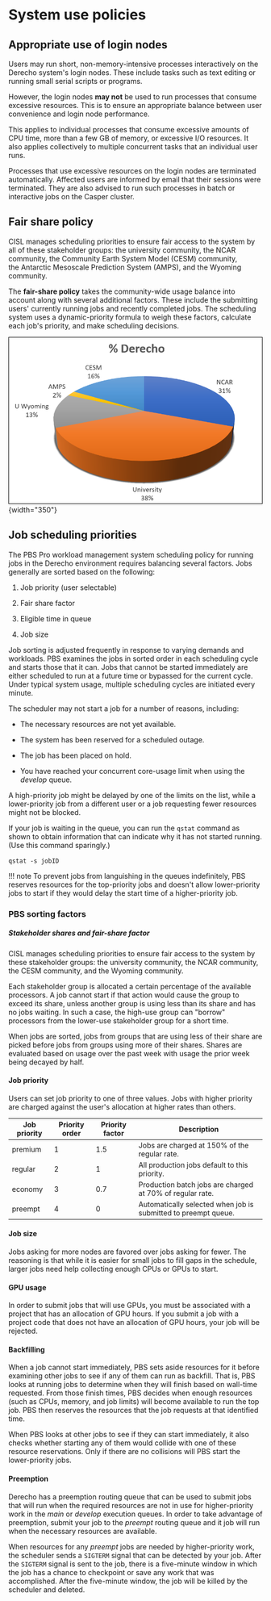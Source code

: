 # System use policies

## Appropriate use of login nodes
Users may run short, non-memory-intensive processes interactively on the
Derecho system's login nodes. These include tasks such as text editing
or running small serial scripts or programs.

However, the login nodes **may not** be used to run processes that
consume excessive resources. This is to ensure an appropriate balance
between user convenience and login node performance.

This applies to individual processes that consume excessive amounts of
CPU time, more than a few GB of memory, or excessive I/O resources. It
also applies collectively to multiple concurrent tasks that an
individual user runs.

Processes that use excessive resources on the login nodes are terminated
automatically. Affected users are informed by email that their sessions
were terminated. They are also advised to run such processes in batch or
interactive jobs on the Casper cluster.

## Fair share policy

CISL manages scheduling priorities to ensure fair access to the system
by all of these stakeholder groups: the university community, the NCAR
community, the Community Earth System Model (CESM) community,
the Antarctic Mesoscale Prediction System (AMPS), and the Wyoming
community.

The **fair-share policy** takes the community-wide usage balance into
account along with several additional factors. These include the
submitting users' currently running jobs and recently completed jobs.
The scheduling system uses a dynamic-priority formula to weigh these
factors, calculate each job's priority, and make scheduling decisions.

![](system-usage-policies/media/image1.png){width="350"}

## Job scheduling priorities

The PBS Pro workload management system scheduling policy for running
jobs in the Derecho environment requires balancing several factors. Jobs
generally are sorted based on the following:

1.  Job priority (user selectable)

2.  Fair share factor

3.  Eligible time in queue

4.  Job size

Job sorting is adjusted frequently in response to varying demands and
workloads. PBS examines the jobs in sorted order in each scheduling
cycle and starts those that it can. Jobs that cannot be started
immediately are either scheduled to run at a future time or bypassed for
the current cycle. Under typical system usage, multiple scheduling
cycles are initiated every minute.

The scheduler may not start a job for a number of reasons, including:

- The necessary resources are not yet available.

- The system has been reserved for a scheduled outage.

- The job has been placed on hold.

- You have reached your concurrent core-usage limit when using the
  *develop* queue.

A high-priority job might be delayed by one of the limits on the list,
while a lower-priority job from a different user or a job requesting
fewer resources might not be blocked.

If your job is waiting in the queue, you can run the `qstat` command
as shown to obtain information that can indicate why it has not started
running. (Use this command sparingly.)
```pre
qstat -s jobID
```
!!! note
    To prevent jobs from languishing in the queues indefinitely,
    PBS reserves resources for the top-priority jobs and doesn't allow
    lower-priority jobs to start if they would delay the start time of a
    higher-priority job.

### PBS sorting factors

##### Stakeholder shares and fair-share factor

CISL manages scheduling priorities to ensure fair access to the system
by these stakeholder groups: the university community, the NCAR
community, the CESM community, and the Wyoming community.

Each stakeholder group is allocated a certain percentage of the
available processors. A job cannot start if that action would cause the
group to exceed its share, unless another group is using less than its
share and has no jobs waiting. In such a case, the high-use group can
"borrow" processors from the lower-use stakeholder group for a short
time.

When jobs are sorted, jobs from groups that are using less of their
share are picked before jobs from groups using more of their shares.
Shares are evaluated based on usage over the past week with usage the
prior week being decayed by half.

#### Job priority

Users can set job priority to one of three values. Jobs with higher
priority are charged against the user's allocation at higher rates than
others.

| **Job priority** | **Priority order** | **Priority factor** | **Description**                                                |
|------------------|--------------------|---------------------|----------------------------------------------------------------|
| premium          | 1                  | 1.5                 | Jobs are charged at 150% of the regular rate.                  |
| regular          | 2                  | 1                   | All production jobs default to this priority.                  |
| economy          | 3                  | 0.7                 | Production batch jobs are charged at 70% of regular rate.      |
| preempt          | 4                  | 0                   | Automatically selected when job is submitted to preempt queue. |

#### Job size

Jobs asking for more nodes are favored over jobs asking for fewer. The
reasoning is that while it is easier for small jobs to fill gaps in the
schedule, larger jobs need help collecting enough CPUs or GPUs to start.

#### GPU usage

In order to submit jobs that will use GPUs, you must be associated with
a project that has an allocation of GPU hours. If you submit a job with
a project code that does not have an allocation of GPU hours, your job
will be rejected.

#### Backfilling

When a job cannot start immediately, PBS sets aside resources for it
before examining other jobs to see if any of them can run as backfill.
That is, PBS looks at running jobs to determine when they will finish
based on wall-time requested. From those finish times, PBS decides when
enough resources (such as CPUs, memory, and job limits) will become
available to run the top job. PBS then reserves the resources that the
job requests at that identified time.

When PBS looks at other jobs to see if they can start immediately, it
also checks whether starting any of them would collide with one of these
resource reservations. Only if there are no collisions will PBS start
the lower-priority jobs.

#### Preemption

Derecho has a preemption routing queue that can be used to submit jobs
that will run when the required resources are not in use for
higher-priority work in the *main* or *develop* execution queues. In
order to take advantage of preemption, submit your job to the *preempt*
routing queue and it job will run when the necessary resources are
available.

When resources for any *preempt* jobs are needed by higher-priority
work, the scheduler sends a `SIGTERM` signal that can be detected by your
job. After the `SIGTERM` signal is sent to the job, there is a five-minute
window in which the job has a chance to checkpoint or save any work that
was accomplished. After the five-minute window, the job will be killed
by the scheduler and deleted.
